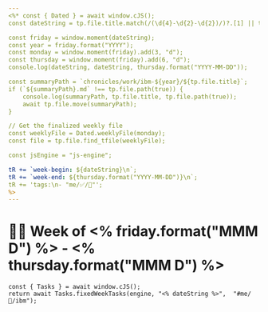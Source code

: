 ```yaml
---
<%* const { Dated } = await window.cJS();
const dateString = tp.file.title.match(/(\d{4}-\d{2}-\d{2})/)?.[1] || tp.file.title;

const friday = window.moment(dateString);
const year = friday.format("YYYY");
const monday = window.moment(friday).add(3, "d");
const thursday = window.moment(friday).add(6, "d");
console.log(dateString, dateString, thursday.format("YYYY-MM-DD"));

const summaryPath = `chronicles/work/ibm-${year}/${tp.file.title}`;
if (`${summaryPath}.md` !== tp.file.path(true)) {
    console.log(summaryPath, tp.file.title, tp.file.path(true));
    await tp.file.move(summaryPath);
}

// Get the finalized weekly file
const weeklyFile = Dated.weeklyFile(monday);
const file = tp.file.find_tfile(weeklyFile);

const jsEngine = "js-engine";

tR += `week-begin: ${dateString}\n`;
tR += `week-end: ${thursday.format("YYYY-MM-DD")}\n`;
tR += 'tags:\n- "me/✅/📓"';
%>
---
```

# 👩‍💻 Week of <% friday.format("MMM D") %> - <% thursday.format("MMM D") %>

```<% jsEngine %>
const { Tasks } = await window.cJS();
return await Tasks.fixedWeekTasks(engine, "<% dateString %>",  "#me/🎯/ibm");
```

